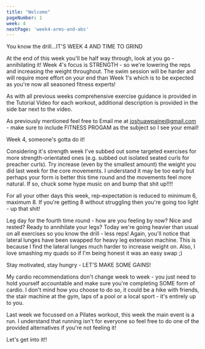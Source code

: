 ```yaml
---
title: "Welcome"
pageNumber: 1
week: 4
nextPage: 'week4-arms-and-abs'
---
```


You know the drill...IT'S WEEK 4 AND TIME TO GRIND 

At the end of this week you'll be half way through, look at you go - annihilating it! Week 4's focus is STRENGTH - so we're lowering the reps and increasing the weight throughout. The swim session will be harder and will require more effort on your end than Week 1's which is to be expected as you're now all seasoned fitness experts!

As with all previous weeks comprehensive exercise guidance is provided in the Tutorial Video for each workout, additional description is provided in the side bar next to the video.

As previously mentioned feel free to Email me at joshuawpaine@gmail.com - make sure to include FITNESS PROGAM as the subject so I see your email!

Week 4, someone's gotta do it!

Considering it's strength week I've subbed out some targeted exercises for more strength-orientated ones (e.g. subbed out isolated seated curls for preacher curls). Try increase (even by the smallest amount) the weight you did last week for the core movements. I understand it may be too early but perhaps your form is better this time round and the movements feel more natural. If so, chuck some hype music on and bump that shit up!!!!

For all your other days this week, rep-expectation is reduced to minimum 6, maximum 8. If you're getting 8 without struggling then you're going too light - up that shit!

Leg day for the fourth time round - how are you feeling by now? Nice and rested? Ready to annihilate your legs? Today we're going heavier than usual on all exercises so you know the drill - less reps! Again, you'll notice that lateral lunges have been swapped for heavy leg extension machine. This is because I find the lateral lunges much harder to increase weight on. Also, I love smashing my quads so if I'm being honest it was an easy swap ;)

Stay motivated, stay hungry - LET'S MAKE SOME GAINS!

My cardio recommendations don't change week to week - you just need to hold yourself accountable and make sure you're completing SOME form of cardio. I don't mind how you choose to do so, it could be a hike with friends, the stair machine at the gym, laps of a pool or a local sport - it's entirely up to you.

Last week we focussed on a Pilates workout, this week the main event is a run. I understand that running isn't for everyone so feel free to do one of the provided alternatives if you're not feeling it! 

Let's get into it!!
